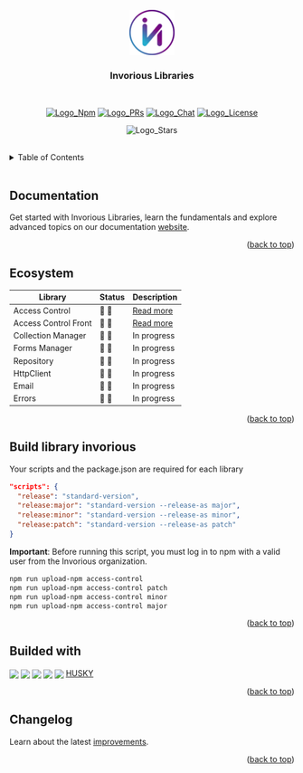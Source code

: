 [Comment: Environments by Logo]: #
[Logo_Npm]: https://img.shields.io/badge/NPM-v0.0.0-blue
[Logo_PRs]: https://img.shields.io/badge/PRs-welcome-brightgreen.svg
[Logo_Chat]: https://img.shields.io/badge/Chat-Slack-7289da.svg
[Logo_License]: https://img.shields.io/badge/License-MIT-green.svg
[Logo_Stars]: https://img.shields.io/github/stars/Invorious?style=social
[Comment: Environments by Url]: #
[Url_Git_PRs]: https://github.com/Invorious/invorious/pulls
[Url_Npm]: https://www.npmjs.com/org/invorious
[Url_Chat]: https://invorious.slack.com
[Url_Docusaurus]: https://docusaurus.io

<br>

<div align="center" id="readme-top">
  <a href="https://github.com/Invorious/invorious">
    <img src="images/logo.png" alt="Logo" width="80" height="80">
  </a>

  <br>
  <h3>Invorious Libraries</h3>
  <br>

[![Logo_Npm]][Url_Npm]
[![Logo_PRs]][Url_Git_PRs]
[![Logo_Chat]][Url_Chat]
[![Logo_License]]()

![Logo_Stars]

</div>

<br>

<details>
  <summary>Table of Contents</summary>
  <ol>
    <li><a href="#documentation">Documentation</a></li>
    <li><a href="#ecosystem">Ecosystem</a></li>
    <li><a href="#build-library-invorious">Build library invorious</a></li>
    <li><a href="#builded-with">Builded with</a></li>
    <li><a href="#changelog">Changelog</a></li>
  </ol>
</details>

<br>

<h2 id="documentation">Documentation</h2>

Get started with Invorious Libraries, learn the fundamentals and explore advanced topics on our documentation [website][Url_Docusaurus].

<p align="right">(<a href="#readme-top">back to top</a>)</p>

<h2 id="ecosystem">Ecosystem</h2>

| Library              | Status                        | Description                                            |
| -------------------- | ----------------------------- | ------------------------------------------------------ |
| Access Control       | :construction: :construction: | [Read more](./packages/access-control/README.md)       |
| Access Control Front | :construction: :construction: | [Read more](./packages/access-control-front/README.md) |
| Collection Manager   | :construction: :construction: | In progress                                            |
| Forms Manager        | :construction: :construction: | In progress                                            |
| Repository           | :construction: :construction: | In progress                                            |
| HttpClient           | :construction: :construction: | In progress                                            |
| Email                | :construction: :construction: | In progress                                            |
| Errors               | :construction: :construction: | In progress                                            |

<p align="right">(<a href="#readme-top">back to top</a>)</p>

<h2 id="build-library-invorious">Build library invorious</h2>

Your scripts and the package.json are required for each library

```json
"scripts": {
  "release": "standard-version",
  "release:major": "standard-version --release-as major",
  "release:minor": "standard-version --release-as minor",
  "release:patch": "standard-version --release-as patch"
}
```

**Important**: Before running this script, you must log in to npm with a valid user from the Invorious organization.

```console
npm run upload-npm access-control
npm run upload-npm access-control patch
npm run upload-npm access-control minor
npm run upload-npm access-control major
```

<p align="right">(<a href="#readme-top">back to top</a>)</p>

<h2 id="builded-with">Builded with</h2>

<a href="https://nx.dev"><img align="center" src="https://raw.githubusercontent.com/nrwl/nx/master/images/nx-logo.png" width="45"></a>
<a href="https://nestjs.com"><img align="center" src="https://www.vectorlogo.zone/logos/nestjs/nestjs-icon.svg" width="40"></a>
<a href="https://reactjs.org/"><img align="center" src="https://www.vectorlogo.zone/logos/reactjs/reactjs-icon.svg" width="40"></a>
<a href="https://developers.google.com/"><img align="center" src="https://www.vectorlogo.zone/logos/google/google-icon.svg" width="40"></a>
<a href="https://metamask.io/"><img align="center" src="https://vectorwiki.com/images/JCpNh__metamask-icon.svg" width="40"></a>
<a href="https://github.com/typicode/husky">HUSKY</a>

<p align="right">(<a href="#readme-top">back to top</a>)</p>

<h2 id="changelog">Changelog</h2>

Learn about the latest [improvements](./CHANGELOG.md).

<p align="right">(<a href="#readme-top">back to top</a>)</p>
